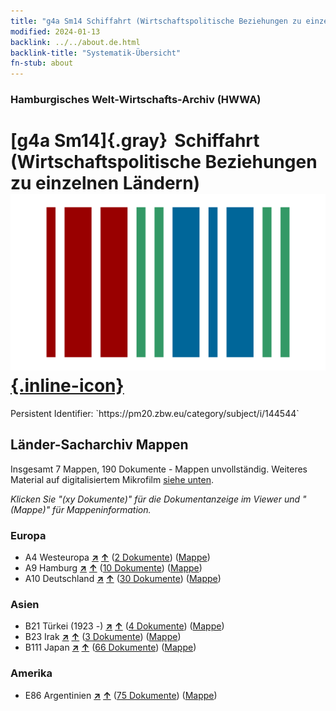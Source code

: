 ```yaml
---
title: "g4a Sm14 Schiffahrt (Wirtschaftspolitische Beziehungen zu einzelnen Ländern)"
modified: 2024-01-13
backlink: ../../about.de.html
backlink-title: "Systematik-Übersicht"
fn-stub: about
---
```


### Hamburgisches Welt-Wirtschafts-Archiv (HWWA)

# [g4a Sm14]{.gray}&#8201; Schiffahrt (Wirtschaftspolitische Beziehungen zu einzelnen Ländern) &#160; [![Wikidata](/images/Wikidata-logo.svg "Wikidata"){.inline-icon}](http://www.wikidata.org/entity/Q104700043)

<div class="hint">Persistent Identifier: `https://pm20.zbw.eu/category/subject/i/144544`</div>







## Länder-Sacharchiv Mappen






Insgesamt 7 Mappen, 190 Dokumente - Mappen unvollständig. Weiteres Material auf digitalisiertem Mikrofilm [siehe unten](#filmsections).

_Klicken Sie "(xy Dokumente)" für die Dokumentanzeige im Viewer und "(Mappe)" für Mappeninformation._




### Europa

- A4 Westeuropa [**&nearr;**](../../../geo/i/140897/about.de.html "Westeuropa (alle Mappen)") [**&uarr;**](../../../geo/about.de.html#A4 "Ländersystematik") (<a href="https://pm20.zbw.eu/iiifview/folder/sh/140897,144544" title="über: Westeuropa : Schiffahrt (Wirtschaftspolitische Beziehungen zu einzelnen Ländern)" target="_blank">2 Dokumente</a>) ([Mappe](../../../../folder/sh/1408xx/140897/1445xx/144544/about.de.html))
- A9 Hamburg [**&nearr;**](../../../geo/i/140905/about.de.html "Hamburg (alle Mappen)") [**&uarr;**](../../../geo/about.de.html#A9 "Ländersystematik") (<a href="https://pm20.zbw.eu/iiifview/folder/sh/140905,144544" title="über: Hamburg : Schiffahrt (Wirtschaftspolitische Beziehungen zu einzelnen Ländern)" target="_blank">10 Dokumente</a>) ([Mappe](../../../../folder/sh/1409xx/140905/1445xx/144544/about.de.html))
- A10 Deutschland [**&nearr;**](../../../geo/i/126128/about.de.html "Deutschland (alle Mappen)") [**&uarr;**](../../../geo/about.de.html#A10 "Ländersystematik") (<a href="https://pm20.zbw.eu/iiifview/folder/sh/126128,144544" title="über: Deutschland : Schiffahrt (Wirtschaftspolitische Beziehungen zu einzelnen Ländern)" target="_blank">30 Dokumente</a>) ([Mappe](../../../../folder/sh/1261xx/126128/1445xx/144544/about.de.html))

### Asien

- B21 Türkei (1923 -) [**&nearr;**](../../../geo/i/141111/about.de.html "Türkei (1923 -) (alle Mappen)") [**&uarr;**](../../../geo/about.de.html#B21 "Ländersystematik") (<a href="https://pm20.zbw.eu/iiifview/folder/sh/141111,144544" title="über: Türkei (1923 -) : Schiffahrt (Wirtschaftspolitische Beziehungen zu einzelnen Ländern)" target="_blank">4 Dokumente</a>) ([Mappe](../../../../folder/sh/1411xx/141111/1445xx/144544/about.de.html))
- B23 Irak [**&nearr;**](../../../geo/i/141113/about.de.html "Irak (alle Mappen)") [**&uarr;**](../../../geo/about.de.html#B23 "Ländersystematik") (<a href="https://pm20.zbw.eu/iiifview/folder/sh/141113,144544" title="über: Irak : Schiffahrt (Wirtschaftspolitische Beziehungen zu einzelnen Ländern)" target="_blank">3 Dokumente</a>) ([Mappe](../../../../folder/sh/1411xx/141113/1445xx/144544/about.de.html))
- B111 Japan [**&nearr;**](../../../geo/i/141272/about.de.html "Japan (alle Mappen)") [**&uarr;**](../../../geo/about.de.html#B111 "Ländersystematik") (<a href="https://pm20.zbw.eu/iiifview/folder/sh/141272,144544" title="über: Japan : Schiffahrt (Wirtschaftspolitische Beziehungen zu einzelnen Ländern)" target="_blank">66 Dokumente</a>) ([Mappe](../../../../folder/sh/1412xx/141272/1445xx/144544/about.de.html))

### Amerika

- E86 Argentinien [**&nearr;**](../../../geo/i/141692/about.de.html "Argentinien (alle Mappen)") [**&uarr;**](../../../geo/about.de.html#E86 "Ländersystematik") (<a href="https://pm20.zbw.eu/iiifview/folder/sh/141692,144544" title="über: Argentinien : Schiffahrt (Wirtschaftspolitische Beziehungen zu einzelnen Ländern)" target="_blank">75 Dokumente</a>) ([Mappe](../../../../folder/sh/1416xx/141692/1445xx/144544/about.de.html))



<a id="filmsections" />













